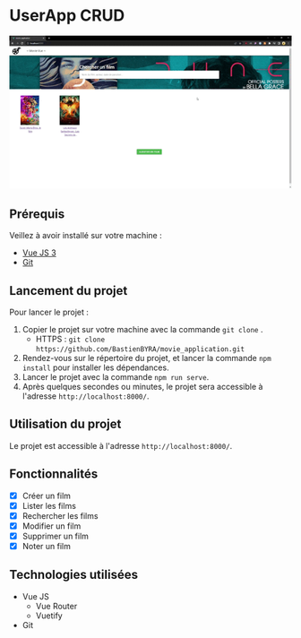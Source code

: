 # UserApp CRUD

![](https://github.com/BastienBYRA/movie_application/blob/master/showcase/presentation-project.gif)

## Prérequis

Veillez à avoir installé sur votre machine :

- [Vue JS 3](https://vuejs.org/guide/quick-start.html#creating-a-vue-application)
- [Git](https://git-scm.com/downloads)

## Lancement du projet

Pour lancer le projet :

1. Copier le projet sur votre machine avec la commande `git clone` .
   - HTTPS : `git clone https://github.com/BastienBYRA/movie_application.git`
2. Rendez-vous sur le répertoire du projet, et lancer la commande `npm install` pour installer les dépendances.
3. Lancer le projet avec la commande `npm run serve`.
4. Après quelques secondes ou minutes, le projet sera accessible à l'adresse `http://localhost:8000/`.

## Utilisation du projet

Le projet est accessible à l'adresse `http://localhost:8000/`.

## Fonctionnalités

- [x] Créer un film
- [x] Lister les films
- [x] Rechercher les films
- [x] Modifier un film
- [x] Supprimer un film
- [x] Noter un film

## Technologies utilisées

- Vue JS
  - Vue Router
  - Vuetify
- Git
